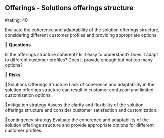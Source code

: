 

## Offerings - Solutions offerings structure

#rating: 40


Evaluate the coherence and adaptability of the solution offerings structure, considering different customer profiles and providing appropriate options.

**💭 Questions**

Is the offerings structure coherent? Is it easy to understand? Does it adapt to different customer profiles? Does it provide enough but not too many options?

**🚨 Risks**

🚨Solutions Offerings Structure
Lack of coherence and adaptability in the solution offerings structure can result in customer confusion and limited customization options.

🚨mitigation strategy
Assess the clarity and flexibility of the solution offerings structure and consider customer satisfaction and customization.

🚨contingency strategy
Evaluate the coherence and adaptability of the solution offerings structure and provide appropriate options for different customer profiles.




